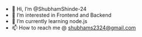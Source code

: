- 👋 Hi, I’m @ShubhamShinde-24
- 👀 I’m interested in Frontend and Backend
- 🌱 I’m currently learning node.js
- 📫 How to reach me @ shubhams2324@gmail.com

<!---
ShubhamShinde-24/ShubhamShinde-24 is a ✨ special ✨ repository because its `README.md` (this file) appears on your GitHub profile.
You can click the Preview link to take a look at your changes.
--->
